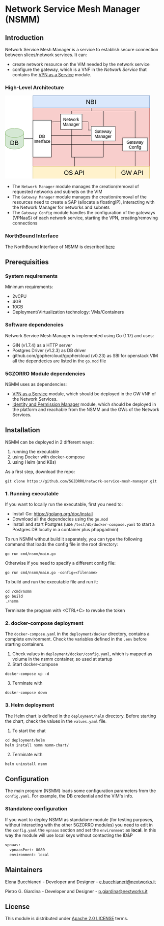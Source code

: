 # Network Service Mesh Manager (NSMM)
## Introduction
Network Service Mesh Manager is a service to establish secure connection between slices/network services. It can:
- create network resource on the VIM needed by the network service
- configure the gateway, which is a VNF in the _Network Service_ that contains the [VPN as a Service](https://github.com/5GZORRO/VPNaaS) module.

### High-Level Architecture
![](docs/architecture.png)
- The `Network Manager` module manages the creation/removal of requested networks and subnets on the VIM
- The `Gateway Manager` module manages the creation/removal of the resources need to create a SAP (allocate a floatingIP), interacting with the Network Manager for networks and subnets
- The `Gateway Config` module handles the configuration of the gateways (VPNaaS) of each network service, starting the VPN, creating/removing connections

### NorthBound Interface
The NorthBound Interface of NSMM is described [here](api/README.md)


## Prerequisities
### System requirements
Minimum requirements:
- 2vCPU
- 4GB
- 10GB
- Deployment/Virtualization technology: VMs/Containers

### Software dependencies
Network Service Mesh Manager is implemented using Go (1.17) and uses:
- GIN (v1.7.4) as a HTTP server 
- Postgres Driver (v1.2.3) as DB driver
- github.com/gophercloud/gophercloud (v0.23) as SBI for openstack VIM
all the dependecies are listed in the `go.mod` file

### 5GZORRO Module dependencies
NSMM uses as dependencies:
- [VPN as a Service](https://github.com/5GZORRO/VPNaaS) module, which should be deployed in the GW VNF of the Network Services.
- [Identity and Permission Manager](https://github.com/5GZORRO/identity) module, which should be deployed in the platform and reachable from the NSMM and the GWs of the Network Services.

## Installation
NSMM can be deployed in 2 different ways:
1. running the executable
2. using Docker with docker-compose
3. using Helm (and K8s)

As a first step, download the repo:
```
git clone https://github.com/5GZORRO/network-service-mesh-manager.git
```

### 1. Running executable
If you want to locally run the executable, first you need to:
- Install Go: https://golang.org/doc/install
- Download all the dependecies using the `go.mod`
- Install and start Postgres (use `/test/db/docker-compose.yaml` to start a Postgres DB locally in a container plus phppgadmin)

To run NSMM without build it separately, you can type the following command that loads the config file in the root directory:
```
go run cmd/nsmm/main.go
```
Otherwise if you need to specify a different config file:
```
go run cmd/nsmm/main.go -config=<filename>
```

To build and run the executable file and run it:
```
cd /cmd/nsmm
go build
./nsmm
```

Terminate the program with <CTRL+C> to revoke the token

### 2. docker-compose deployment
The `docker-compose.yaml` in the `deployment/docker` directory, contains a complete environment. Check the variables defined in the `.env` before starting containers.

1. Check values in `deployment/docker/config.yaml`, which is mapped as volume in the nsmm container, so used at startup
2. Start docker-compose 
```
docker-compose up -d
```
3. Terminate with
```
docker-compose down
```

### 3. Helm deployment
The Helm chart is defined in the `deployment/helm` directory. Before starting the chart, check the values in the `values.yaml` file.

1. To start the chat
```
cd deployment/helm
helm install nsmm nsmm-chart/
```
2. Terminate with
```
helm uninstall nsmm
```

## Configuration
The main program (NSMM) loads some configuration parameters from the `config.yaml`. For example, the DB credential and the VIM's info.

### Standalone configuration
If you want to deploy NSMM as standalone module (for testing purposes, without interacting with the other 5GZORRO modules) you need to edit in the `config.yaml` the `vpnaas` section and set the `environment` as __local__. In this way the module will use local keys without contacting the ID&P

```
vpnaas:
  vpnaasPort: 8080
  environment: local
```

## Maintainers
Elena Bucchianeri - Developer and Designer - e.bucchianeri@nextworks.it

Pietro G. Giardina - Developer and Designer - p.giardina@nextworks.it

## License
This module is distributed under [Apache 2.0 LICENSE](LICENSE) terms.
